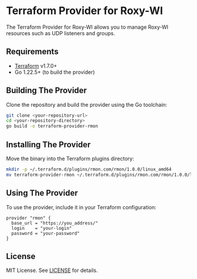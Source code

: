 
# Terraform Provider for Roxy-WI

The Terraform Provider for Roxy-WI allows you to manage Roxy-WI resources such as UDP listeners and groups.

## Requirements

- [Terraform](https://www.terraform.io/downloads.html) v1.7.0+
- Go 1.22.5+ (to build the provider)

## Building The Provider

Clone the repository and build the provider using the Go toolchain:

```sh
git clone <your-repository-url>
cd <your-repository-directory>
go build -o terraform-provider-rmon
```

## Installing The Provider

Move the binary into the Terraform plugins directory:

```sh
mkdir -p ~/.terraform.d/plugins/rmon.com/rmon/1.0.0/linux_amd64
mv terraform-provider-rmon ~/.terraform.d/plugins/rmon.com/rmon/1.0.0/linux_amd64
```

## Using The Provider

To use the provider, include it in your Terraform configuration:

```hcl
provider "rmon" {
  base_url = "https://you_address/"
  login    = "your-login"
  password = "your-password"
}
```


## License

MIT License. See [LICENSE](./LICENSE) for details.
